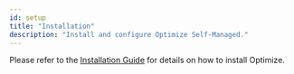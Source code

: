 ```yaml
---
id: setup
title: "Installation"
description: "Install and configure Optimize Self-Managed."
---
```


Please refer to the [Installation Guide](/docs/self-managed/platform-deployment/) for details on how to install Optimize.